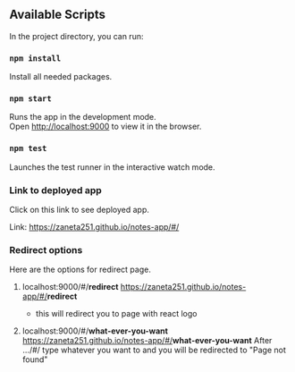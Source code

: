 

## Available Scripts

In the project directory, you can run:

### `npm install`

Install all needed packages.

### `npm start`

Runs the app in the development mode.<br>
Open [http://localhost:9000](http://localhost:9000) to view it in the browser.

### `npm test`

Launches the test runner in the interactive watch mode.<br>

### Link to deployed app

Click on this link to see deployed app.

Link: https://zaneta251.github.io/notes-app/#/

### Redirect options

Here are the options for redirect page. 

1) localhost:9000/#/<b>redirect</b> 
   https://zaneta251.github.io/notes-app/#/<b>redirect</b>
   - this will redirect you to page with react logo
   
   
2) localhost:9000/#/<b>what-ever-you-want</b>
   https://zaneta251.github.io/notes-app/#/<b>what-ever-you-want</b>
After .../#/ type whatever you want to and you will be redirected to "Page not found"
   
    
